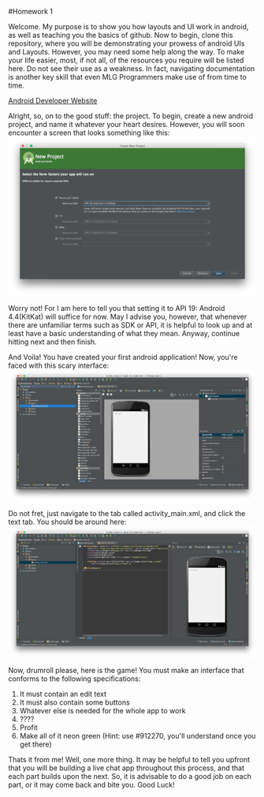 #Homework 1

Welcome. My purpose is to show you how layouts and UI work in android, as well as teaching you the basics of github.
Now to begin, clone this repository, where you will be demonstrating your prowess of android UIs and Layouts.
However, you may need some help along the way. To make your life easier, most, if not all, of the resources you require will be listed here.
Do not see their use as a weakness. In fact, navigating documentation is another key skill that even MLG Programmers make use of from time to time.

[Android Developer Website](http://developer.android.com/training/index.html)

Alright, so, on to the good stuff: the project. 
To begin, create a new android project, and name it whatever your heart desires. However, you will soon encounter a screen that looks something like this:
![SDK image](Images/SDK.png)

Worry not! For I am here to tell you that setting it to API 19: Android 4.4(KitKat) will suffice for now. May I advise you, however, that whenever there are unfamiliar terms such as SDK or API, it is helpful to look up and at least have a basic understanding of what they mean. 
Anyway, continue hitting next and then finish. 

And Voila! You have created your first android application!
Now, you're faced with this scary interface: ![Default Image](Images/Default.png)

Do not fret, just navigate to the tab called activity_main.xml, and click the text tab.
You should be around here: ![XML Image](Images/XML.png)

Now, drumroll please, here is the game!
You must make an interface that conforms to the following specifications:

1. It must contain an edit text
2. It must also contain some buttons
3. Whatever else is needed for the whole app to work
4. ????
5. Profit
6. Make all of it neon green (Hint: use #912270, you'll understand once you get there)


Thats it from me! Well, one more thing. It may be helpful to tell you upfront that you will be building a live chat app throughout this process, and that each part builds upon the next. So, it is advisable to do a good job on each part, or it may come back and bite you. Good Luck!
